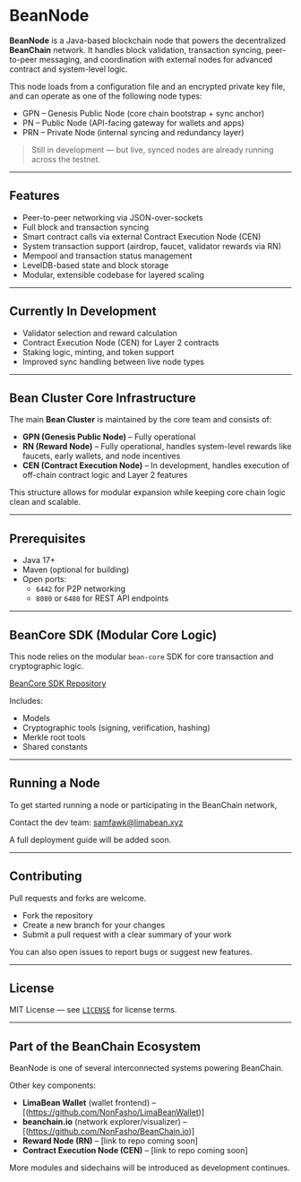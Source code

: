 # BeanNode

**BeanNode** is a Java-based blockchain node that powers the decentralized **BeanChain** network. It handles block validation, transaction syncing, peer-to-peer messaging, and coordination with external nodes for advanced contract and system-level logic.

This node loads from a configuration file and an encrypted private key file, and can operate as one of the following node types:

- GPN – Genesis Public Node (core chain bootstrap + sync anchor)
- PN – Public Node (API-facing gateway for wallets and apps)
- PRN – Private Node (internal syncing and redundancy layer)

> Still in development — but live, synced nodes are already running across the testnet.

---

## Features

- Peer-to-peer networking via JSON-over-sockets
- Full block and transaction syncing
- Smart contract calls via external Contract Execution Node (CEN)
- System transaction support (airdrop, faucet, validator rewards via RN)
- Mempool and transaction status management
- LevelDB-based state and block storage
- Modular, extensible codebase for layered scaling

---

## Currently In Development

- Validator selection and reward calculation
- Contract Execution Node (CEN) for Layer 2 contracts
- Staking logic, minting, and token support
- Improved sync handling between live node types

---

## Bean Cluster Core Infrastructure

The main **Bean Cluster** is maintained by the core team and consists of:

- **GPN (Genesis Public Node)** – Fully operational  
- **RN (Reward Node)** – Fully operational, handles system-level rewards like faucets, early wallets, and node incentives  
- **CEN (Contract Execution Node)** – In development, handles execution of off-chain contract logic and Layer 2 features  

This structure allows for modular expansion while keeping core chain logic clean and scalable.

---

## Prerequisites

- Java 17+
- Maven (optional for building)
- Open ports:
  - `6442` for P2P networking
  - `8080` or `6480` for REST API endpoints

---

## BeanCore SDK (Modular Core Logic)

This node relies on the modular `bean-core` SDK for core transaction and cryptographic logic.

[BeanCore SDK Repository](https://github.com/NonFasho/BeanCore)

Includes:
- Models
- Cryptographic tools (signing, verification, hashing)
- Merkle root tools
- Shared constants


---

## Running a Node

To get started running a node or participating in the BeanChain network,

Contact the dev team: [samfawk@limabean.xyz](mailto:samfawk@limabean.xyz)

A full deployment guide will be added soon.

---

## Contributing

Pull requests and forks are welcome.

- Fork the repository
- Create a new branch for your changes
- Submit a pull request with a clear summary of your work

You can also open issues to report bugs or suggest new features.

---

## License

MIT License — see [`LICENSE`](LICENSE) for license terms.

---

## Part of the BeanChain Ecosystem

BeanNode is one of several interconnected systems powering BeanChain.

Other key components:

- **LimaBean Wallet** (wallet frontend) – [(https://github.com/NonFasho/LimaBeanWallet)]
- **beanchain.io** (network explorer/visualizer) – [(https://github.com/NonFasho/BeanChain.io)]
- **Reward Node (RN)** – [link to repo coming soon]
- **Contract Execution Node (CEN)** – [link to repo coming soon]

More modules and sidechains will be introduced as development continues.


